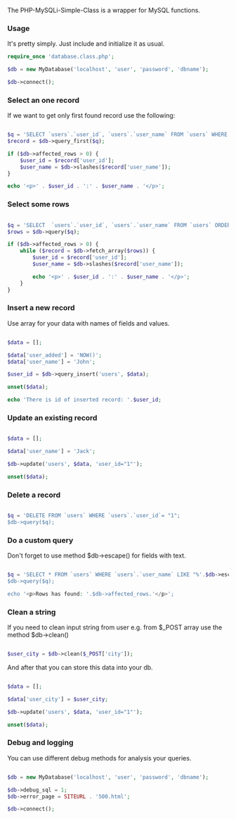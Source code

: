 The PHP-MySQLi-Simple-Class is a wrapper for MySQL functions.

### Usage

It's pretty simply. Just include and initialize it as usual.

```php
require_once 'database.class.php';

$db = new MyDatabase('localhost', 'user', 'password', 'dbname');

$db->connect();
```

### Select an one record

If we want to get only first found record use the following:

```php

$q = 'SELECT `users`.`user_id`, `users`.`user_name` FROM `users` WHERE `users`.`user_id` = "1" ORDER BY `users`.`user_id` DESC LIMIT 1';
$record = $db->query_first($q);

if ($db->affected_rows > 0) {
    $user_id = $record['user_id'];
    $user_name = $db->slashes($record['user_name']);
}

echo '<p>' . $user_id . ':' . $user_name . '</p>';

```

### Select some rows

```php

$q = 'SELECT  `users`.`user_id`, `users`.`user_name` FROM `users` ORDER BY `users`.`user_id` DESC LIMIT 10';
$rows = $db->query($q);

if ($db->affected_rows > 0) {
    while ($record = $db->fetch_array($rows)) {
        $user_id = $record['user_id'];
        $user_name = $db->slashes($record['user_name']);

        echo '<p>' . $user_id . ':' . $user_name . '</p>';
    }
}

```

### Insert a new record

Use array for your data with names of fields and values.

```php

$data = [];

$data['user_added'] = 'NOW()';
$data['user_name'] = 'John';

$user_id = $db->query_insert('users', $data);

unset($data);

echo 'There is id of inserted record: '.$user_id; 

```

### Update an existing record

```php

$data = [];

$data['user_name'] = 'Jack';

$db->update('users', $data, 'user_id="1"');

unset($data);

```

### Delete a record

```php

$q = 'DELETE FROM `users` WHERE `users`.`user_id`= "1";
$db->query($q);

```

### Do a custom query

Don't forget to use method $db->escape() for fields with text.

```php

$q = 'SELECT * FROM `users` WHERE `users`.`user_name` LIKE "%'.$db->escape($search).'%" ORDER BY `users`.`user_id` DESC LIMIT 5
$db->query($q);

echo '<p>Rows has found: '.$db->affected_rows.'</p>';

```

### Clean a string

If you need to clean input string from user e.g. from $_POST array use the method $db->clean()

```php

$user_city = $db->clean($_POST['city']);

```
And after that you can store this data into your db.

```php

$data = [];

$data['user_city'] = $user_city;

$db->update('users', $data, 'user_id="1"');

unset($data);

```

### Debug and logging

You can use different debug methods for analysis your queries.

```php

$db = new MyDatabase('localhost', 'user', 'password', 'dbname');

$db->debug_sql = 1;
$db->error_page = SITEURL . '500.html';

$db->connect();

```